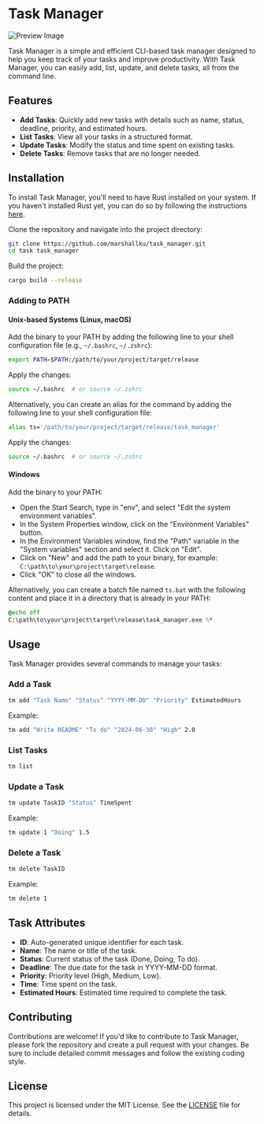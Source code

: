 # Task Manager

![Preview Image](https://github.com/marshall-ku/assets/assets/72745119/6aee0c1d-be5c-4dea-9979-3a7a0e4066a5)

Task Manager is a simple and efficient CLI-based task manager designed to help you keep track of your tasks and improve productivity. With Task Manager, you can easily add, list, update, and delete tasks, all from the command line.

## Features

- **Add Tasks**: Quickly add new tasks with details such as name, status, deadline, priority, and estimated hours.
- **List Tasks**: View all your tasks in a structured format.
- **Update Tasks**: Modify the status and time spent on existing tasks.
- **Delete Tasks**: Remove tasks that are no longer needed.

## Installation

To install Task Manager, you'll need to have Rust installed on your system. If you haven't installed Rust yet, you can do so by following the instructions [here](https://www.rust-lang.org/tools/install).

Clone the repository and navigate into the project directory:

```sh
git clone https://github.com/marshallku/task_manager.git
cd task task_manager
```

Build the project:

```sh
cargo build --release
```

### Adding to PATH

#### Unix-based Systems (Linux, macOS)

Add the binary to your PATH by adding the following line to your shell configuration file (e.g., `~/.bashrc`, `~/.zshrc`):

```sh
export PATH=$PATH:/path/to/your/project/target/release
```

Apply the changes:

```sh
source ~/.bashrc  # or source ~/.zshrc
```

Alternatively, you can create an alias for the command by adding the following line to your shell configuration file:

```sh
alias ts='/path/to/your/project/target/release/task_manager'
```

Apply the changes:

```sh
source ~/.bashrc  # or source ~/.zshrc
```

#### Windows

Add the binary to your PATH:

- Open the Start Search, type in "env", and select "Edit the system environment variables".
- In the System Properties window, click on the "Environment Variables" button.
- In the Environment Variables window, find the "Path" variable in the "System variables" section and select it. Click on "Edit".
- Click on "New" and add the path to your binary, for example: `C:\path\to\your\project\target\release`.
- Click "OK" to close all the windows.

Alternatively, you can create a batch file named `ts.bat` with the following content and place it in a directory that is already in your PATH:

```bat
@echo off
C:\path\to\your\project\target\release\task_manager.exe %*
```

## Usage

Task Manager provides several commands to manage your tasks:

### Add a Task

```sh
tm add "Task Name" "Status" "YYYY-MM-DD" "Priority" EstimatedHours
```

Example:

```sh
tm add "Write README" "To do" "2024-06-30" "High" 2.0
```

### List Tasks

```sh
tm list
```

### Update a Task

```sh
tm update TaskID "Status" TimeSpent
```

Example:

```sh
tm update 1 "Doing" 1.5
```

### Delete a Task

```sh
tm delete TaskID
```

Example:

```sh
tm delete 1
```

## Task Attributes

- **ID**: Auto-generated unique identifier for each task.
- **Name**: The name or title of the task.
- **Status**: Current status of the task (Done, Doing, To do).
- **Deadline**: The due date for the task in YYYY-MM-DD format.
- **Priority**: Priority level (High, Medium, Low).
- **Time**: Time spent on the task.
- **Estimated Hours**: Estimated time required to complete the task.

## Contributing

Contributions are welcome! If you'd like to contribute to Task Manager, please fork the repository and create a pull request with your changes. Be sure to include detailed commit messages and follow the existing coding style.

## License

This project is licensed under the MIT License. See the [LICENSE](LICENSE) file for details.
